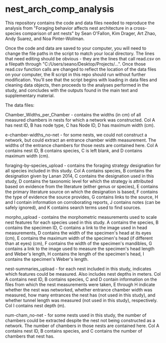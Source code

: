 # nest_arch_comp_analysis
This repository contains the code and data files needed to reproduce the analysis from "Foraging behavior affects nest architecture in a cross-species comparison of ant nests" by Sean O'Fallon, Kim Drager, Art Zhao, Andy Suarez, and Noa Pinter-Wollman.


Once the code and data are saved to your computer, you will need to change the file paths in the script to match your local directory. The lines that need editing should be obvious - they are the lines that call read.csv on a filepath through "C:/Users/seano/Desktop/Projects/...". Once those read.csv function calls are changed to reflect the location of the data files on your computer, the R script in this repo should run without further modification. You'll see that the script begins with loading in data files and cleaning data objects, then proceeds to the analyses performed in the study, and concludes with the outputs found in the main text and supplementary material.


The data files:

Chamber_Widths_per_Chamber - contains the widths (in cm) of all measured chambers in nests for which a network was constructed. Col A has nest ID, B has node type, C has Node ID, D has maximum width (cm).

e-chamber-widths_no-net - for some nests, we could not construct a network, but could extract an entrance chamber width measurement. The widths of the entrance chambers for those nests are contained here. Col A contains nest ID, B contains species, C is left blank, and D contains maximum width (cm).

foraging-by-species_upload - contains the foraging strategy designation for all species included in this study. Col A contains species, B contains the designation given by Lanan 2014, C contains the designation used in this study, D contains the taxonomic level for which the strategy is attributed based on evidence from the literature (either genus or species), E contains the primary literature source on which the designation is based, F contains the type of evidence the source provides, G contains links to the source, H and I contain information on corroborating reports, J contains notes (can be safely ignored), and K contains search terms used to find sources.

morpho_upload - contains the morphometric measurements used to scale nest features for each species used in this study. A contains the species, B contains the specimen ID, C contains a link to the image used in head measurements, D contains the width of the specimen's head at its eyes (cm), E contains the maximum width of the specimen's head (if different than at eyes) (cm), F contains the width of the specimen's mandibles, G contains a link to the image used to measure the specimen's head length and Weber's length, H contains the length of the specimen's head, I contains the specimen's Weber's length.

nest-summaries_upload - for each nest included in this study, indicates which features could be measured. Also includes nest depths in meters. Col A contains nest ID, B contains species, C and D contain information on the files from which the nest measurements were taken, E through H indicate whether the nest was networked, whether entrance chamber width was measured, how many entrances the nest has (not used in this study), and whether tunnel length was measured (not used in this study), respectively. Col I contains nest depth (m).

num-cham_no-net - for some nests used in this study, the number of chambers could be extracted despite the nest not being constructed as a network. The number of chambers in those nests are contained here. Col A contains nest ID, B contains species, and C contains the number of chambers that nest has.
